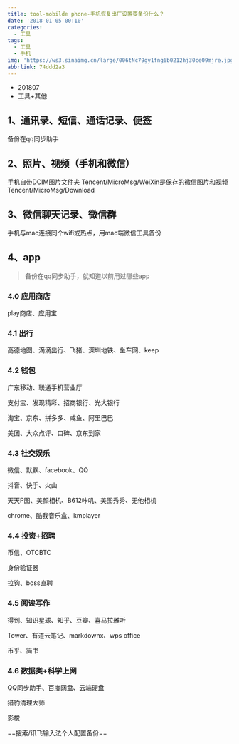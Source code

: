 ```yaml
---
title: tool-mobilde phone-手机恢复出厂设置要备份什么？
date: '2018-01-05 00:10'
categories:
  - 工具
tags:
  - 工具
  - 手机
img: 'https://ws3.sinaimg.cn/large/006tNc79gy1fng6b0212hj30ce09mjre.jpg'
abbrlink: 74ddd2a3
---
```


* 201807
* 工具+其他

## 1、通讯录、短信、通话记录、便签

备份在qq同步助手

## 2、照片、视频（手机和微信）

手机自带DCIM图片文件夹
Tencent/MicroMsg/WeiXin是保存的微信图片和视频
Tencent/MicroMsg/Download

## 3、微信聊天记录、微信群

手机与mac连接同个wifi或热点，用mac端微信工具备份

## 4、app

> 备份在qq同步助手，就知道以前用过哪些app

### 4.0	应用商店

play商店、应用宝

### 4.1	出行

高德地图、滴滴出行、飞猪、深圳地铁、坐车网、keep

### 4.2	钱包

广东移动、联通手机营业厅

支付宝、发现精彩、招商银行、光大银行

淘宝、京东、拼多多、咸鱼、阿里巴巴

美团、大众点评、口碑、京东到家

### 4.3	社交娱乐

微信、默默、facebook、QQ

抖音、快手、火山

天天P图、美颜相机、B612咔叽、美图秀秀、无他相机

chrome、酷我音乐盒、kmplayer

### 4.4	投资+招聘

币信、OTCBTC

身份验证器

拉钩、boss直聘

### 4.5	阅读写作

得到、知识星球、知乎、豆瓣、喜马拉雅听

Tower、有道云笔记、markdownx、wps office

币乎、简书

### 4.6	数据类+科学上网

QQ同步助手、百度网盘、云端硬盘

猎豹清理大师

影梭

==搜索/讯飞输入法个人配置备份==




